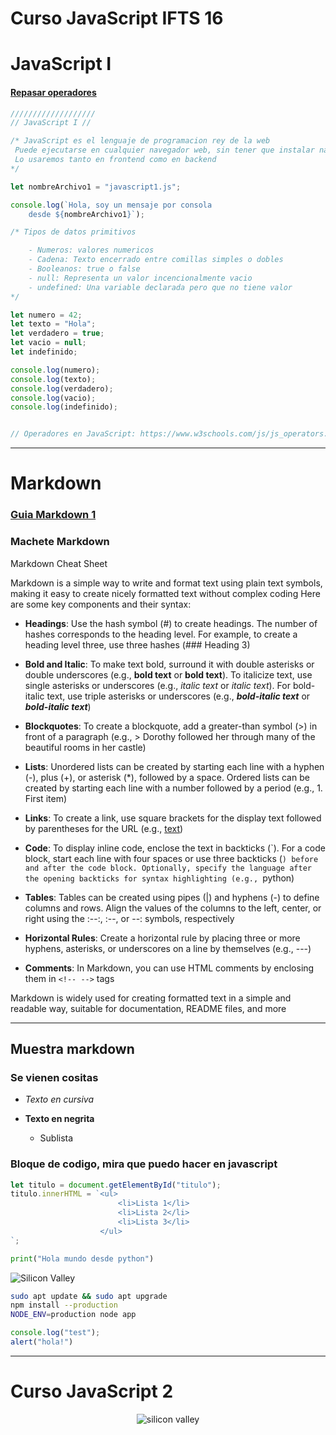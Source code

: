 # Curso JavaScript IFTS 16

# JavaScript I
#### [Repasar operadores](https://www.w3schools.com/js/js_operators.asp)
```js
///////////////////
// JavaScript I //

/* JavaScript es el lenguaje de programacion rey de la web
 Puede ejecutarse en cualquier navegador web, sin tener que instalar nada adicional
 Lo usaremos tanto en frontend como en backend
*/

let nombreArchivo1 = "javascript1.js";

console.log(`Hola, soy un mensaje por consola 
    desde ${nombreArchivo1}`);

/* Tipos de datos primitivos

    - Numeros: valores numericos
    - Cadena: Texto encerrado entre comillas simples o dobles
    - Booleanos: true o false
    - null: Representa un valor incencionalmente vacio
    - undefined: Una variable declarada pero que no tiene valor
*/

let numero = 42;
let texto = "Hola";
let verdadero = true;
let vacio = null;
let indefinido;

console.log(numero);
console.log(texto);
console.log(verdadero);
console.log(vacio);
console.log(indefinido);


// Operadores en JavaScript: https://www.w3schools.com/js/js_operators.asp
```

---

# Markdown

### [Guia Markdown 1](https://www.markdownguide.org/basic-syntax/)
### Machete Markdown
Markdown Cheat Sheet

Markdown is a simple way to write and format text using plain text symbols, making it easy to create nicely formatted text without complex coding Here are some key components and their syntax:

* **Headings**: Use the hash symbol (#) to create headings. The number of hashes corresponds to the heading level. For example, to create a heading level three, use three hashes (### Heading 3)

* **Bold and Italic**: To make text bold, surround it with double asterisks or double underscores (e.g., **bold text** or __bold text__). To italicize text, use single asterisks or underscores (e.g., *italic text* or _italic text_). For bold-italic text, use triple asterisks or underscores (e.g., ***bold-italic text*** or ___bold-italic text___)

* **Blockquotes**: To create a blockquote, add a greater-than symbol (>) in front of a paragraph (e.g., > Dorothy followed her through many of the beautiful rooms in her castle)

* **Lists**: Unordered lists can be created by starting each line with a hyphen (-), plus (+), or asterisk (*), followed by a space. Ordered lists can be created by starting each line with a number followed by a period (e.g., 1. First item)

* **Links**: To create a link, use square brackets for the display text followed by parentheses for the URL (e.g., [text](http://example.com))

* **Code**: To display inline code, enclose the text in backticks (`). For a code block, start each line with four spaces or use three backticks (```) before and after the code block. Optionally, specify the language after the opening backticks for syntax highlighting (e.g., ```python)

* **Tables**: Tables can be created using pipes (|) and hyphens (-) to define columns and rows. Align the values of the columns to the left, center, or right using the :--:, :--, or --: symbols, respectively

* **Horizontal Rules**: Create a horizontal rule by placing three or more hyphens, asterisks, or underscores on a line by themselves (e.g., ---)

* **Comments**: In Markdown, you can use HTML comments by enclosing them in `<!-- -->` tags

Markdown is widely used for creating formatted text in a simple and readable way, suitable for documentation, README files, and more

---

## Muestra markdown
### Se vienen cositas
- *Texto en cursiva*

- **Texto en negrita**
    - Sublista

### Bloque de codigo, mira que puedo hacer en javascript
```js
let titulo = document.getElementById("titulo");
titulo.innerHTML = `<ul>
                        <li>Lista 1</li>
                        <li>Lista 2</li>
                        <li>Lista 3</li>
                    </ul>
`;
```

```py
print("Hola mundo desde python")
```

![Silicon Valley](https://imgs.search.brave.com/RK9HxLlwHuTu6SHXK4xKQR2E3Cs9ieaInjvoB0FoOg4/rs:fit:860:0:0:0/g:ce/aHR0cHM6Ly9tZWRp/YS5hbWJpdG8uY29t/L3AvZDA1MDk1MTZk/Mzg0YzBiY2UyYTZi/MzYwOTJlMzliOWEv/YWRqdW50b3MvMjM5/L2ltYWdlbmVzLzA0/MS83NzgvMDA0MTc3/ODE3NC82NTV4MzY4/L3NtYXJ0L3NpbGlj/b24tdmFsbGV5LXNl/cmllanBnLmpwZw)

```sh
sudo apt update && sudo apt upgrade
npm install --production
NODE_ENV=production node app
```

```js
console.log("test");
alert("hola!")
```

---

<h1>Curso JavaScript 2</h1>
<p align="center">
    <img src="https://imgs.search.brave.com/RK9HxLlwHuTu6SHXK4xKQR2E3Cs9ieaInjvoB0FoOg4/rs:fit:860:0:0:0/g:ce/aHR0cHM6Ly9tZWRp/YS5hbWJpdG8uY29t/L3AvZDA1MDk1MTZk/Mzg0YzBiY2UyYTZi/MzYwOTJlMzliOWEv/YWRqdW50b3MvMjM5/L2ltYWdlbmVzLzA0/MS83NzgvMDA0MTc3/ODE3NC82NTV4MzY4/L3NtYXJ0L3NpbGlj/b24tdmFsbGV5LXNl/cmllanBnLmpwZw" alt="silicon valley">
</p>